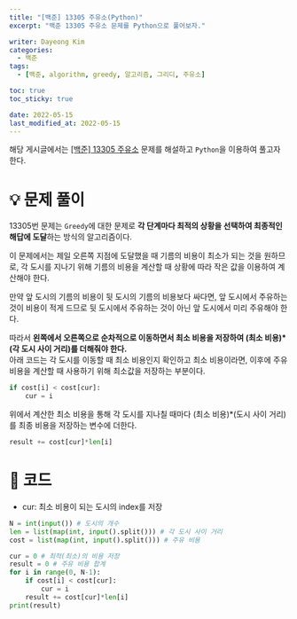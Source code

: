 ```yaml
---
title: "[백준] 13305 주유소(Python)"
excerpt: "백준 13305 주유소 문제를 Python으로 풀어보자."

writer: Dayeong Kim
categories:
  - 백준
tags:
  - [백준, algorithm, greedy, 알고리즘, 그리디, 주유소]

toc: true
toc_sticky: true

date: 2022-05-15
last_modified_at: 2022-05-15
---
```


해당 게시글에서는 [[백준] 13305 주유소](https://www.acmicpc.net/problem/13305) 문제를 해설하고 `Python`을 이용하여 풀고자 한다.

# 💡 문제 풀이

13305번 문제는 `Greedy`에 대한 문제로 **각 단계마다 최적의 상황을 선택하여 최종적인 해답에 도달**하는 방식의 알고리즘이다.

이 문제에서는 제일 오른쪽 지점에 도달했을 때 기름의 비용이 최소가 되는 것을 원하므로, 각 도시를 지나기 위해 기름의 비용을 계산할 때 상황에 따라 작은 값을 이용하여 계산해야 한다.

만약 앞 도시의 기름의 비용이 뒷 도시의 기름의 비용보다 싸다면, 앞 도시에서 주유하는 것이 비용이 적게 드므로 뒷 도시에서 주유하는 것이 아닌 앞 도시에서 미리 주유해야 한다.

따라서 **왼쪽에서 오른쪽으로 순차적으로 이동하면서 최소 비용을 저장하여 (최소 비용)\*(각 도시 사이 거리)를 더해줘야 한다.**  
아래 코드는 각 도시를 이동할 때 최소 비용인지 확인하고 최소 비용이라면, 이후에 주유 비용을 계산할 때 사용하기 위해 최소값을 저장하는 부분이다.

```python
if cost[i] < cost[cur]:
    cur = i
```

위에서 계산한 최소 비용을 통해 각 도시를 지나칠 때마다 (최소 비용)\*(도시 사이 거리)를 최종 비용을 저장하는 변수에 더한다.

```python
result += cost[cur]*len[i]
```

# 📂 코드

- cur: 최소 비용이 되는 도시의 index를 저장

```python
N = int(input()) # 도시의 개수
len = list(map(int, input().split())) # 각 도시 사이 거리
cost = list(map(int, input().split())) # 주유 비용

cur = 0 # 최적(최소)의 비용 저장
result = 0 # 주유 비용 합계
for i in range(0, N-1):
    if cost[i] < cost[cur]:
        cur = i
    result += cost[cur]*len[i]
print(result)
```
